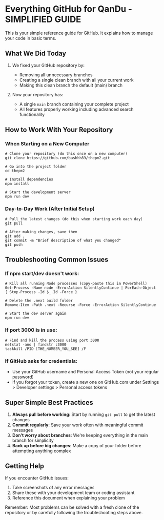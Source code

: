 # Everything GitHub for QanDu - SIMPLIFIED GUIDE

This is your simple reference guide for GitHub. It explains how to manage your code in basic terms.

## What We Did Today

1. We fixed your GitHub repository by:
   - Removing all unnecessary branches
   - Creating a single clean branch with all your current work
   - Making this clean branch the default (main) branch

2. Now your repository has:
   - A single `main` branch containing your complete project
   - All features properly working including advanced search functionality

## How to Work With Your Repository

### When Starting on a New Computer

```
# Clone your repository (do this once on a new computer)
git clone https://github.com/bashhh89/thepm2.git

# Go into the project folder
cd thepm2

# Install dependencies
npm install

# Start the development server
npm run dev
```

### Day-to-Day Work (After Initial Setup)

```
# Pull the latest changes (do this when starting work each day)
git pull

# After making changes, save them
git add .
git commit -m "Brief description of what you changed"
git push
```

## Troubleshooting Common Issues

### If npm start/dev doesn't work:
```
# Kill all running Node processes (copy-paste this in PowerShell)
Get-Process -Name node -ErrorAction SilentlyContinue | ForEach-Object { Stop-Process -Id $_.Id -Force }

# Delete the .next build folder
Remove-Item -Path .next -Recurse -Force -ErrorAction SilentlyContinue

# Start the dev server again
npm run dev
```

### If port 3000 is in use:
```
# Find and kill the process using port 3000
netstat -ano | findstr :3000
taskkill /PID [THE_NUMBER_YOU_SEE] /F
```

### If GitHub asks for credentials:
- Use your GitHub username and Personal Access Token (not your regular password)
- If you forgot your token, create a new one on GitHub.com under Settings > Developer settings > Personal access tokens

## Super Simple Best Practices

1. **Always pull before working**: Start by running `git pull` to get the latest changes
2. **Commit regularly**: Save your work often with meaningful commit messages
3. **Don't worry about branches**: We're keeping everything in the main branch for simplicity
4. **Back up before big changes**: Make a copy of your folder before attempting anything complex

## Getting Help

If you encounter GitHub issues:
1. Take screenshots of any error messages
2. Share these with your development team or coding assistant
3. Reference this document when explaining your problem

Remember: Most problems can be solved with a fresh clone of the repository or by carefully following the troubleshooting steps above. 